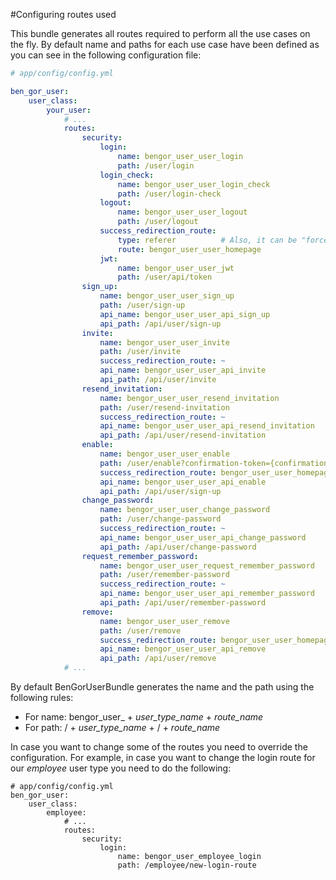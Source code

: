 #Configuring routes used

This bundle generates all routes required to perform all the use cases on the fly. By default name and paths for each
use case have been defined as you can see in the following configuration file:

```yml
# app/config/config.yml

ben_gor_user:
    user_class:
        your_user:
            # ...
            routes:
                security:
                    login:
                        name: bengor_user_user_login
                        path: /user/login
                    login_check:
                        name: bengor_user_user_login_check
                        path: /user/login-check
                    logout:
                        name: bengor_user_user_logout
                        path: /user/logout
                    success_redirection_route:
                        type: referer          # Also, it can be "force"
                        route: bengor_user_user_homepage
                    jwt:
                        name: bengor_user_user_jwt
                        path: /user/api/token
                sign_up:
                    name: bengor_user_user_sign_up
                    path: /user/sign-up
                    api_name: bengor_user_user_api_sign_up
                    api_path: /api/user/sign-up
                invite:
                    name: bengor_user_user_invite
                    path: /user/invite
                    success_redirection_route: ~
                    api_name: bengor_user_user_api_invite
                    api_path: /api/user/invite
                resend_invitation:
                    name: bengor_user_user_resend_invitation
                    path: /user/resend-invitation
                    success_redirection_route: ~
                    api_name: bengor_user_user_api_resend_invitation
                    api_path: /api/user/resend-invitation
                enable:
                    name: bengor_user_user_enable
                    path: /user/enable?confirmation-token={confirmation-token}
                    success_redirection_route: bengor_user_user_homepage
                    api_name: bengor_user_user_api_enable
                    api_path: /api/user/sign-up
                change_password:
                    name: bengor_user_user_change_password
                    path: /user/change-password
                    success_redirection_route: ~
                    api_name: bengor_user_user_api_change_password
                    api_path: /api/user/change-password
                request_remember_password:
                    name: bengor_user_user_request_remember_password
                    path: /user/remember-password
                    success_redirection_route: ~
                    api_name: bengor_user_user_api_remember_password
                    api_path: /api/user/remember-password
                remove:
                    name: bengor_user_user_remove
                    path: /user/remove
                    success_redirection_route: bengor_user_user_homepage
                    api_name: bengor_user_user_api_remove
                    api_path: /api/user/remove
            # ...
```

By default BenGorUserBundle generates the name and the path using the following rules:

* For name: bengor_user_ + *user_type_name* + *route_name*
* For path: / + *user_type_name* + / + *route_name*

In case you want to change some of the routes you need to override the configuration. For example, in case you want to 
change the login route for our *employee* user type you need to do the following:

```
# app/config/config.yml
ben_gor_user:
    user_class:
        employee:
            # ...
            routes:
                security:
                    login:
                        name: bengor_user_employee_login
                        path: /employee/new-login-route

